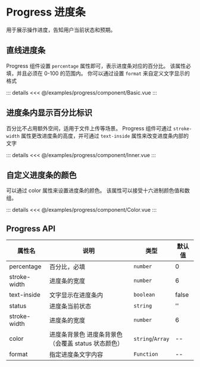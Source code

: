 <script setup>
import Basic from './component/Basic.vue'
import Inner from './component/Inner.vue'
import Color from './component/Color.vue'


</script>

# Progress 进度条

用于展示操作进度，告知用户当前状态和预期。

## 直线进度条

Progress 组件设置 `percentage` 属性即可，表示进度条对应的百分比。 该属性必填，并且必须在 0-100 的范围内。 你可以通过设置 `format` 来自定义文字显示的格式
<Demo>
<Basic/>

::: details
<<< @/examples/progress/component/Basic.vue
:::
</Demo>

## 进度条内显示百分比标识

百分比不占用额外空间，适用于文件上传等场景。
Progress 组件可通过 `stroke-width` 属性更改进度条的高度，并可通过 `text-inside` 属性来改变进度条内部的文字
<Demo>
<Inner/>

::: details
<<< @/examples/progress/component/Inner.vue
:::
</Demo>

## 自定义进度条的颜色

可以通过 color 属性来设置进度条的颜色。 该属性可以接受十六进制颜色值和数组。
<Demo>
<Color/>

::: details
<<< @/examples/progress/component/Color.vue
:::
</Demo>

## Progress API

| 属性名       | 说明                                                 | 类型             | 默认值 |
| ------------ | ---------------------------------------------------- | ---------------- | ------ |
| percentage   | 百分比，必填                                         | `number`         | 0      |
| stroke-width | 进度条的宽度                                         | `number`         | 6      |
| text-inside  | 文字显示在进度条内                                   | `boolean`        | false  |
| status       | 进度条当前状态                                       | `string`         | ''     |
| stroke-width | 进度条的宽度                                         | `number`         | 6      |
| color        | 进度条背景色 进度条背景色 （会覆盖 status 状态颜色） | `string`/`Array` | --     |
| format       | 指定进度条文字内容                                   | `Function`       | --     |

<style>
  table td {
      width:max-content
  }
</style>
